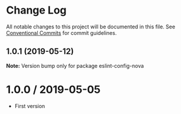 # Change Log

All notable changes to this project will be documented in this file.
See [Conventional Commits](https://conventionalcommits.org) for commit guidelines.

## 1.0.1 (2019-05-12)

**Note:** Version bump only for package eslint-config-nova





# 1.0.0 / 2019-05-05

- First version
